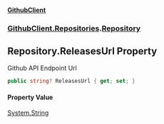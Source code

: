 #### [GithubClient](index 'index')
### [GithubClient.Repositories](GithubClient.Repositories 'GithubClient.Repositories').[Repository](GithubClient.Repositories.Repository 'GithubClient.Repositories.Repository')

## Repository.ReleasesUrl Property

Github API Endpoint Url

```csharp
public string? ReleasesUrl { get; set; }
```

#### Property Value
[System.String](https://docs.microsoft.com/en-us/dotnet/api/System.String 'System.String')